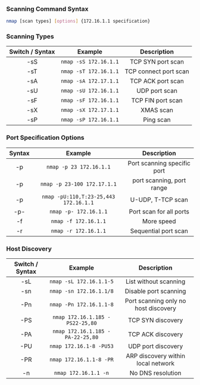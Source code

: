 ### Scanning Command Syntax
```bash
nmap [scan types] [options] {172.16.1.1 specification}
```

### Scanning Types
Switch / Syntax | Example | Description
:---------------: | :-------: | :-----------:
-sS | ```nmap -sS 172.16.1.1``` | TCP SYN port scan
-sT | ```nmap -sT 172.16.1.1``` | TCP connect port scan
-sA | ```nmap -sA 172.17.1.1``` | TCP ACK port scan
-sU | ```nmap -sU 172.16.1.1``` | UDP port scan
-sF | ```nmap -sF 172.16.1.1``` | TCP FIN port scan
-sX | ```nmap -sX 172.17.1.1``` | XMAS scan
-sP | ```nmap -sP 172.16.1.1``` | Ping scan

### Port Specification Options
Syntax | Example | Description 
:------: | :-------: | :----------:
-p | ```nmap -p 23 172.16.1.1``` | Port scanning specific port
-p | ```nmap -p 23-100 172.17.1.1``` | port scanning, port range
-p | ```nmap -pU:110,T:23-25,443 172.16.1.1``` | U-UDP, T-TCP scan
-p- | ```nmap -p- 172.16.1.1``` | Port scan for all ports
-f | ```nmap -f 172.16.1.1``` | More speed
-r | ```nmap -r 172.16.1.1``` | Sequential port scan

### Host Discovery
Switch / Syntax | Example | Description
:---------------: | :-------: | :-----------:
-sL | ```nmap -sL 172.16.1.1-5``` | List without scanning 
-sn | ```nmap -sn 172.16.1.1/8``` | Disable port scanning
-Pn | ```nmap -Pn 172.16.1.1-8```| Port scanning only no host discovery
-PS | ```nmap 172.16.1.185 -PS22-25,80``` | TCP SYN discovery
-PA | ```nmap 172.16.1.185 -PA-22-25,80``` | TCP ACK discovery
-PU | ```nmap 172.16.1-8 -PU53``` | UDP port discovery
-PR | ```nmap 172.16.1.1-8 -PR``` | ARP discovery within local network
-n | ```nmap 172.16.1.1 -n``` | No DNS resolution
